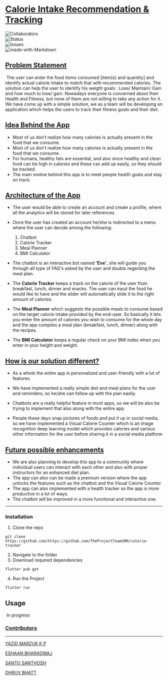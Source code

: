 # <u>Calorie Intake Recommendation & Tracking</u>
![Collaborators](https://img.shields.io/badge/collaborators-5-red)<br>
![Status](https://img.shields.io/badge/status-under_development-yellow)<br>
![Issues](https://img.shields.io/badge/issues-0-blue)<br>
![made-with-Markdown](https://img.shields.io/badge/Made%20with-Markdown-1f425f.svg)<br>
##  <u>Problem Statement</u>

​				The user can enter the food items consumed [item(s) and quantity] and identify actual calorie intake to match that with recommended calories. The solution can help the user to identify his weight goals : Lose/ Maintain/ Gain and how much to lose/ gain. Nowadays everyone is concerned about their Health and Fitness, but none of them are not willing to take any action for it. We have come up with a simple solution, we as a team will be developing an application which helps the users to track their fitness goals and their diet.

## <u>Idea Behind the App</u>

- Most of us don’t realize how many calories is actually present in the food that we consume.
- Most of us don’t realize how many calories is actually present in the food that we consume.
- For humans, healthy fats are essential, and also since healthy and clean food can be high in calories and these can add up easily, so they should be tracked.
- The main motive behind this app is to meet people health goals and stay on track.

## <u>Architecture of the App</u>

- The user would be able to create an account and create a profile, where all the analytics will be stored for later references.
- Once the user has created an account he/she is redirected to a menu where the user can decide among the following:
  1. Chatbot
  2. Calorie Tracker
  3. Meal Planner 
  4. BMI Calculator

- The chatbot is an interactive bot named **'Eve'**, she will guide you through all type of FAQ's asked by the user and doubts regarding the meal plan. 
- The **Calorie Tracker** keeps a track on the calorie of the user from breakfast, lunch, dinner and snacks. The user can input the food he would like to have and the slider will automatically slide it to the right amount of calories.
- The **Meal Planner** which suggests the possible meals to consume based on the target calorie intake provided by the end-user. So basically it lets you enter the amount of calories you wish to consume for the whole day and the app compiles a meal plan (breakfast, lunch, dinner) along with the recipes.
- The **BMI Calculator** keeps a regular check on your BMI index when you enter in your height and weight.

## <u>How is our solution different?</u>

- As a whole the entire app is personalized and user-friendly with a lot of features.

- We have implemented a really simple diet and meal plans for the user and reminders, so he/she can follow up with the plan easily. 
- Chatbots are a really helpful feature in most apps, so we will be also be trying to implement that also along with the entire app.
- People these days snap pictures of foods and put it up in social media, so we have implemented a Visual Calorie Counter which is an image recognition deep learning model which provides calories and various other information for the user before sharing it in a social media platform

## <u>Future possible enhancements</u>

- We are also planning to develop this app to a community where individual users can interact with each other and also with proper instructors for an enhanced diet plan.
- The app can also can be made a premium version where the app unlocks the features such as the chatbot and the Visual Calorie Counter.
- The app can also implemented with a health tracker so the app is more productive in a lot of ways.
- The chatbot will be improved in a more functional and interactive one.

------

### Installation

1. Clone the repo

```
git clone https://github.com/https://github.com/TheProjectTeamSRM/calorie-tracker
```

2. Navigate to the folder
3. Download required dependencies

```
flutter pub get
```

4. Run the Project

```
flutter run
```

## Usage

​	In progress

### <u>Contributors</u>

------

[YAZID MARZUK K P](https://www.github.com/yazidmarzuk)

[ESHAAN BHARADWAJ](https://www.github.com/Eshaan-B)

[SANTO SANTHOSH](https://www.github.com/santomat-5111)

[DHRUV BHATT](https://www.github.com/dhruvbhatt702)
